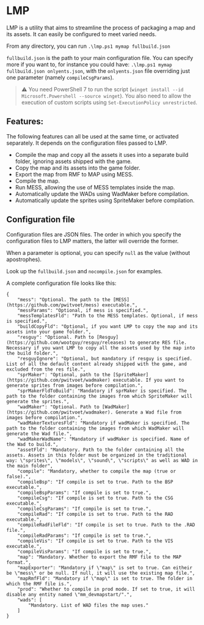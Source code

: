 # LMP

LMP is a utility that aims to streamline the process of packaging a map and its assets. It can easily be configured to meet varied needs.

From any directory, you can run ``.\lmp.ps1 mymap fullbuild.json``

``fullbuild.json`` is the path to your main configuration file. You can specify more if you want to, for instance you could have: ``.\lmp.ps1 mymap fullbuild.json onlyents.json``, with the ``onlyents.json`` file overriding just one parameter (namely ``compileCsgParams``).

> :warning: You need PowerShell 7 to run the script (``winget install --id Microsoft.Powershell --source winget``). You also need to allow the execution of custom scripts using ``Set-ExecutionPolicy unrestricted``.

## Features:

The following features can all be used at the same time, or activated separately. It depends on the configuration files passed to LMP.

 - Compile the map and copy all the assets it uses into a separate build folder, ignoring assets shipped with the game.
 - Copy the map and its assets into the game folder.
 - Export the map from RMF to MAP using MESS.
 - Compile the map.
 - Run MESS, allowing the use of MESS templates inside the map.
 - Automatically update the WADs using WadMaker before compilation.
 - Automatically update the sprites using SpriteMaker before compilation.

## Configuration file

Configuration files are JSON files. The order in which you specify the configuration files to LMP matters, the latter will override the former.

When a parameter is optional, you can specify ``null`` as the value (without apostrophes).

Look up the ``fullbuild.json`` and ``nocompile.json`` for examples.

A complete configuration file looks like this:

    {
        "mess": "Optional. The path to the [MESS](https://github.com/pwitvoet/mess) executable.",
        "messParams": "Optional, if mess is specified.",
        "messTemplatesFld": "Path to the MESS templates. Optional, if mess is specified.",
        "buildCopyFld": "Optional, if you want LMP to copy the map and its assets into your game folder.",
        "resguy": "Optional. Path to [Resguy](https://github.com/wootguy/resguy/releases) to generate RES file. Necessary if you want LMP to copy all the assets used by the map into the build folder.",
        "resguyIgnore": "Optional, but mandatory if resguy is specified. List of all the default content already shipped with the game, and excluded from the res file.",
        "sprMaker": "Optional, path to the [SpriteMaker](https://github.com/pwitvoet/wadmaker) executable. If you want to generate sprites from images before compilation.",
        "sprMakerFldToBuild": "Mandatory if sprMaker is specified. The path to the folder containing the images from which SpriteMaker will generate the sprites.",
        "wadMaker": "Optional. Path to [WadMaker](https://github.com/pwitvoet/wadmaker). Generate a Wad file from images before compilation.",
        "wadMakerTexturesFld": "Mandatory if wadMaker is specified. The path to the folder containing the images from which WadMaker will generate the Wad file.",
        "wadMakerWadName": "Mandatory if wadMaker is specified. Name of the Wad to build.",
        "assetFld": "Mandatory. Path to the folder containing all the assets. Assets in this folder must be organized in the traditional way: \"sprites\", \"models\", \"sound\", \"scripts\" as well as WAD in the main folder",
        "compile": "Mandatory, whether to compile the map (true or false).",
        "compileBsp": "If compile is set to true. Path to the BSP executable.",
        "compileBspParams": "If compile is set to true.",
        "compileCsg": "If compile is set to true. Path to the CSG executable.",
        "compileCsgParams": "If compile is set to true.",
        "compileRad": "If compile is set to true. Path to the RAD executable.",
        "compileRadFileFld": "If compile is set to true. Path to the .RAD file.",
        "compileRadParams": "If compile is set to true.",
        "compileVis": "If compile is set to true. Path to the VIS executable.",
        "compileVisParams": "If compile is set to true.",
        "map": "Mandatory. Whether to export the RMF file to the MAP format.",
        "mapExporter": "Mandatory if \"map\" is set to true. Can eitheir be \"mess\" or be null. If null, it will use the existing map file.",
        "mapRmfFld": "Mandatory if \"map\" is set to true. The folder in which the RMF file is.",
        "prod": "Whether to compile in prod mode. If set to true, it will disable any entity named \"mm_devmapstart/".",
        "wads": [
            "Mandatory. List of WAD files the map uses."
        ]
    }